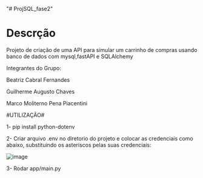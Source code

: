"# ProjSQL_fase2" 

# Descrção
Projeto de criação de uma API para simular um carrinho de compras usando banco de dados com mysql,fastAPI e SQLAlchemy



Integrantes do Grupo: 

Beatriz Cabral Fernandes
                      
Guilherme Augusto Chaves
                      
Marco Moliterno Pena Piacentini





#UTILIZAÇÃO#


1- pip install python-dotenv

2- Criar arquivo .env no diretorio do projeto e colocar as credenciais como abaixo, substituindo os asteriscos pelas suas credenciais:

![image](https://user-images.githubusercontent.com/55805333/168718059-76ea66b2-dbf3-455d-8007-202f606541ed.png)

3- Rodar app/main.py

